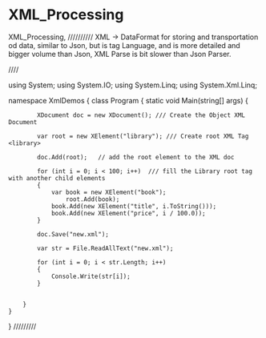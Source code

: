# XML_Processing
XML_Processing, 
//////////
XML -> DataFormat for storing and transportation od data, similar to Json, but is tag Language, and is more detailed and bigger volume than Json, 
XML Parse is bit slower than Json Parser.

////

using System;
using System.IO;
using System.Linq;
using System.Xml.Linq;

namespace XmlDemos
{
    class Program
    {
        static void Main(string[] args)
        {

            XDocument doc = new XDocument(); /// Create the Object XML Document

            var root = new XElement("library"); /// Create root XML Tag <library>

            doc.Add(root);   // add the root element to the XML doc

            for (int i = 0; i < 100; i++)  /// fill the Library root tag with another child elements
            {
                var book = new XElement("book");
                    root.Add(book);
                book.Add(new XElement("title", i.ToString()));
                book.Add(new XElement("price", i / 100.0));
            }

            doc.Save("new.xml");

            var str = File.ReadAllText("new.xml");

            for (int i = 0; i < str.Length; i++)
            {
                Console.Write(str[i]);
            }

            
        }
    }
}
/////////
